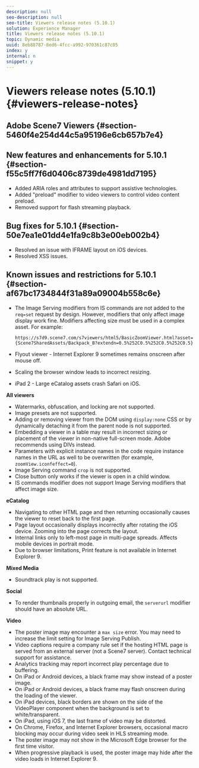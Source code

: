 ```yaml
---
description: null
seo-description: null
seo-title: Viewers release notes (5.10.1)
solution: Experience Manager
title: Viewers release notes (5.10.1)
topic: Dynamic media
uuid: 8eb88787-8ed6-4fcc-a992-970361c87c05
index: y
internal: n
snippet: y
---
```


# Viewers release notes (5.10.1){#viewers-release-notes}

## Adobe Scene7 Viewers {#section-5460f4e254d44c5a95196e6cb657b7e4}

## New features and enhancements for 5.10.1 {#section-f55c5ff7f6d0406c8739de4981dd7195}

* Added ARIA roles and attributes to support assistive technologies. 
* Added "preload" modifier to video viewers to control video content preload. 
* Removed support for flash streaming playback.

## Bug fixes for 5.10.1 {#section-50e7ea1e01dd4e1fa9c8b3e00eb002b4}

* Resolved an issue with IFRAME layout on iOS devices. 
* Resolved XSS issues.

## Known issues and restrictions for 5.10.1 {#section-af67bc1734844f31a89a09004b558c6e}

* The Image Serving modifiers from IS commands are not added to the `req=set` request by design. However, modifiers that only affect image display work fine. Modifiers affecting size must be used in a complex asset. For example:

  `https://s7d9.scene7.com/s7viewers/html5/BasicZoomViewer.html?asset= {Scene7SharedAssets/Backpack_B?extendn=0.5%252C0.5%252C0.5%252C0.5}` 

* Flyout viewer - Internet Explorer 9 sometimes remains onscreen after mouse off. 
* Scaling the browser window leads to incorrect resizing. 
* iPad 2 - Large eCatalog assets crash Safari on iOS.

**All viewers**

* Watermarks, obfuscation, and locking are not supported. 
* Image presets are not supported. 
* Adding or removing viewer from the DOM using `display:none` CSS or by dynamically detaching it from the parent node is not supported. 
* Embedding a viewer in a table may result in incorrect sizing or placement of the viewer in non-native full-screen mode. Adobe recommends using DIVs instead. 
* Parameters with explicit instance names in the code require instance names in the URL as well to be overwritten (for example, `zoomView.iconfeffect=0`). 
* Image Serving command `crop` is not supported. 
* Close button only works if the viewer is open in a child window. 
* IS commands modifier does not support Image Serving modifiers that affect image size.

**eCatalog**

* Navigating to other HTML page and then returning occasionally causes the viewer to reset back to the first page. 
* Page layout occasionally displays incorrectly after rotating the iOS device. Zooming into the page corrects the layout. 
* Internal links only to left-most page in multi-page spreads. Affects mobile devices in portrait mode. 
* Due to browser limitations, Print feature is not available in Internet Explorer 9.

**Mixed Media**

* Soundtrack play is not supported.

**Social**

* To render thumbnails properly in outgoing email, the `serverurl` modifier should have an absolute URL.

**Video**

* The poster image may encounter a `max size` error. You may need to increase the limit setting for Image Serving Publish. 
* Video captions require a company rule set if the hosting HTML page is served from an external server (not a Scene7 server). Contact technical support for assistance. 
* Analytics tracking may report incorrect play percentage due to buffering. 
* On iPad or Android devices, a black frame may show instead of a poster image. 
* On iPad or Android devices, a black frame may flash onscreen during the loading of the viewer. 
* On iPad devices, black borders are shown on the side of the VideoPlayer component when the background is set to white/transparent. 
* On iPad, using iOS 7, the last frame of video may be distorted. 
* On Chrome, Firefox, and Internet Explorer browsers, occasional macro blocking may occur during video seek in HLS streaming mode. 
* The poster image may not show in the Microsoft Edge browser for the first time visitor. 
* When progressive playback is used, the poster image may hide after the video loads in Internet Explorer 9.


